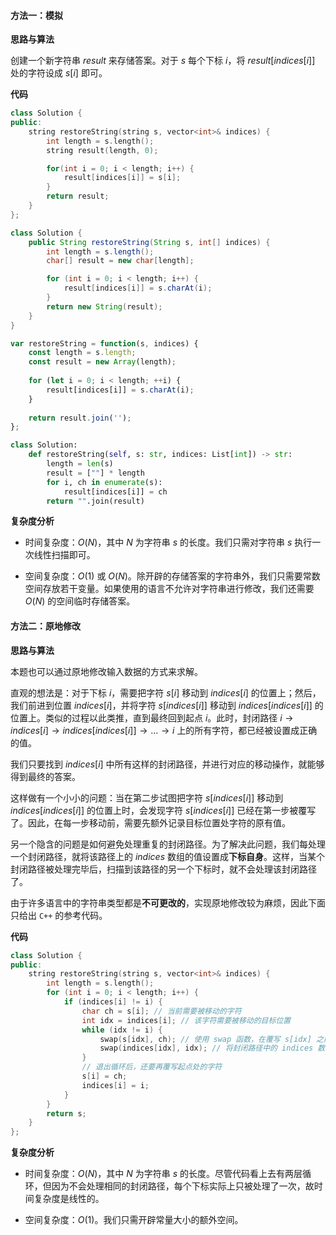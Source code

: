 #### 方法一：模拟

**思路与算法**

创建一个新字符串 $\textit{result}$ 来存储答案。对于 $s$ 每个下标 $i$，将 $\textit{result}[\textit{indices}[i]]$ 处的字符设成 $s[i]$ 即可。

**代码**

```C++ [sol1-C++]
class Solution {
public:
    string restoreString(string s, vector<int>& indices) {
        int length = s.length();
        string result(length, 0);

        for(int i = 0; i < length; i++) {
            result[indices[i]] = s[i];
        }
        return result;
    }
};
```

```Java [sol1-Java]
class Solution {
    public String restoreString(String s, int[] indices) {
        int length = s.length();
        char[] result = new char[length];

        for (int i = 0; i < length; i++) {
            result[indices[i]] = s.charAt(i);
        }
        return new String(result);
    }
}
```

```JavaScript [sol1-JavaScript]
var restoreString = function(s, indices) {
    const length = s.length;
    const result = new Array(length);
    
    for (let i = 0; i < length; ++i) {
        result[indices[i]] = s.charAt(i);
    }
    
    return result.join('');
};
```

```Python [sol1-Python3]
class Solution:
    def restoreString(self, s: str, indices: List[int]) -> str:
        length = len(s)
        result = [""] * length
        for i, ch in enumerate(s):
            result[indices[i]] = ch
        return "".join(result)
```

**复杂度分析**

- 时间复杂度：$O(N)$，其中 $N$ 为字符串 $s$ 的长度。我们只需对字符串 $s$ 执行一次线性扫描即可。

- 空间复杂度：$O(1)$ 或 $O(N)$。除开辟的存储答案的字符串外，我们只需要常数空间存放若干变量。如果使用的语言不允许对字符串进行修改，我们还需要 $O(N)$ 的空间临时存储答案。

#### 方法二：原地修改

**思路与算法**

本题也可以通过原地修改输入数据的方式来求解。

直观的想法是：对于下标 $i$，需要把字符 $s[i]$ 移动到 $\textit{indices}[i]$ 的位置上；然后，我们前进到位置 $\textit{indices}[i]$，并将字符 $s[\textit{indices}[i]]$ 移动到 $\textit{indices}[\textit{indices}[i]]$ 的位置上。类似的过程以此类推，直到最终回到起点 $i$。此时，封闭路径 $i \to \textit{indices}[i] \to \textit{indices}[\textit{indices}[i]] \to ... \to i$ 上的所有字符，都已经被设置成正确的值。

我们只要找到 $\textit{indices}[i]$ 中所有这样的封闭路径，并进行对应的移动操作，就能够得到最终的答案。

这样做有一个小小的问题：当在第二步试图把字符 $s[\textit{indices}[i]]$ 移动到 $\textit{indices}[\textit{indices}[i]]$ 的位置上时，会发现字符 $s[\textit{indices}[i]]$ 已经在第一步被覆写了。因此，在每一步移动前，需要先额外记录目标位置处字符的原有值。

另一个隐含的问题是如何避免处理重复的封闭路径。为了解决此问题，我们每处理一个封闭路径，就将该路径上的 $\textit{indices}$ 数组的值设置成**下标自身**。这样，当某个封闭路径被处理完毕后，扫描到该路径的另一个下标时，就不会处理该封闭路径了。

由于许多语言中的字符串类型都是**不可更改的**，实现原地修改较为麻烦，因此下面只给出 `C++` 的参考代码。

**代码**

```C++ [sol2-C++]
class Solution {
public:
    string restoreString(string s, vector<int>& indices) {
        int length = s.length();
        for (int i = 0; i < length; i++) {
            if (indices[i] != i) {
                char ch = s[i]; // 当前需要被移动的字符
                int idx = indices[i]; // 该字符需要被移动的目标位置
                while (idx != i) {
                    swap(s[idx], ch); // 使用 swap 函数，在覆写 s[idx] 之前，先将其原始值赋给变量 ch
                    swap(indices[idx], idx); // 将封闭路径中的 indices 数组的值设置成下标自身
                }
                // 退出循环后，还要再覆写起点处的字符
                s[i] = ch;
                indices[i] = i;
            }
        }
        return s;
    }
};
```

**复杂度分析**

- 时间复杂度：$O(N)$，其中 $N$ 为字符串 $s$ 的长度。尽管代码看上去有两层循环，但因为不会处理相同的封闭路径，每个下标实际上只被处理了一次，故时间复杂度是线性的。

- 空间复杂度：$O(1)$。我们只需开辟常量大小的额外空间。